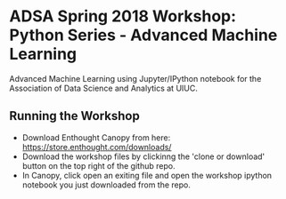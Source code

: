 # ADSA Spring 2018 Workshop: Python Series - Advanced Machine Learning
Advanced Machine Learning using Jupyter/IPython notebook for the Association of Data Science and Analytics at UIUC.

## Running the Workshop
* Download Enthought Canopy from here: https://store.enthought.com/downloads/
* Download the workshop files by clickinng the 'clone or download' button on the top right of the github repo.
* In Canopy, click open an exiting file and open the workshop ipython notebook you just downloaded from the repo.

